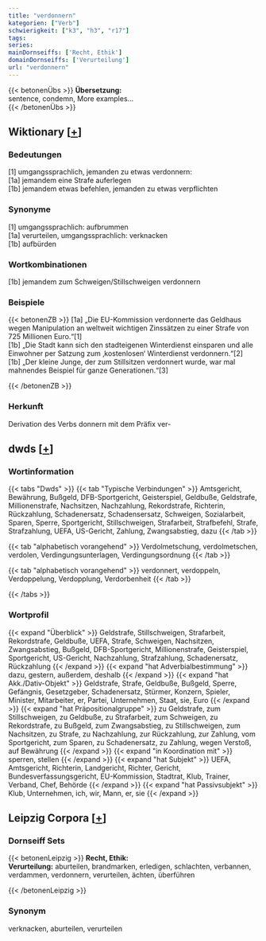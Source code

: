```yaml
---
title: "verdonnern"
kategorien: ["Verb"]
schwierigkeit: ["k3", "h3", "r17"]
tags:
series:
mainDornseiffs: ['Recht, Ethik']
domainDornseiffs: ['Verurteilung']
url: "verdonnern"
---
```


{{< betonenÜbs >}}
**Übersetzung:**  
sentence, condemn, More examples...  
{{< /betonenÜbs >}}

## Wiktionary [[+](https://de.wiktionary.org/wiki/verdonnern)]

### Bedeutungen
[1] umgangssprachlich, jemanden zu etwas verdonnern:  
[1a] jemandem eine Strafe auferlegen  
[1b] jemandem etwas befehlen, jemanden zu etwas verpflichten  

### Synonyme
[1] umgangssprachlich: aufbrummen  
[1a] verurteilen, umgangssprachlich: verknacken  
[1b] aufbürden  

### Wortkombinationen
[1b] jemandem zum Schweigen/Stillschweigen verdonnern  

### Beispiele
{{< betonenZB >}}
[1a] „Die EU-Kommission verdonnerte das Geldhaus wegen Manipulation an weltweit wichtigen Zinssätzen zu einer Strafe von 725 Millionen Euro.“[1]  
[1b] „Die Stadt kann sich den stadteigenen Winterdienst einsparen und alle Einwohner per Satzung zum ‚kostenlosen‘ Winterdienst verdonnern.“[2]  
[1b] „Der kleine Junge, der zum Stillsitzen verdonnert wurde, war mal mahnendes Beispiel für ganze Generationen.“[3]  

{{< /betonenZB >}}
### Herkunft
Derivation des Verbs donnern mit dem Präfix ver-  



## dwds [[+](https://www.dwds.de/wb/verdonnern)]

### Wortinformation
{{< tabs "Dwds" >}}
{{< tab "Typische Verbindungen" >}}
Amtsgericht, Bewährung, Bußgeld, DFB-Sportgericht, Geisterspiel, Geldbuße, Geldstrafe, Millionenstrafe, Nachsitzen, Nachzahlung, Rekordstrafe, Richterin, Rückzahlung, Schadenersatz, Schadensersatz, Schweigen, Sozialarbeit, Sparen, Sperre, Sportgericht, Stillschweigen, Strafarbeit, Strafbefehl, Strafe, Strafzahlung, UEFA, US-Gericht, Zahlung, Zwangsabstieg, dazu
{{< /tab >}}

{{< tab "alphabetisch vorangehend" >}}
Verdolmetschung, verdolmetschen, verdolen, Verdingungsunterlagen, Verdingungsordnung
{{< /tab >}}

{{< tab "alphabetisch vorangehend" >}}
verdonnert, verdoppeln, Verdoppelung, Verdopplung, Verdorbenheit
{{< /tab >}}

{{< /tabs >}}

### Wortprofil
{{< expand "Überblick" >}} Geldstrafe, Stillschweigen, Strafarbeit, Rekordstrafe, Geldbuße, UEFA, Strafe, Schweigen, Nachsitzen, Zwangsabstieg, Bußgeld, DFB-Sportgericht, Millionenstrafe, Geisterspiel, Sportgericht, US-Gericht, Nachzahlung, Strafzahlung, Schadenersatz, Rückzahlung {{< /expand >}}
{{< expand "hat Adverbialbestimmung" >}} dazu, gestern, außerdem, deshalb {{< /expand >}}
{{< expand "hat Akk./Dativ-Objekt" >}} Geldstrafe, Strafe, Geldbuße, Bußgeld, Sperre, Gefängnis, Gesetzgeber, Schadenersatz, Stürmer, Konzern, Spieler, Minister, Mitarbeiter, er, Partei, Unternehmen, Staat, sie, Euro {{< /expand >}}
{{< expand "hat Präpositionalgruppe" >}} zu Geldstrafe, zum Stillschweigen, zu Geldbuße, zu Strafarbeit, zum Schweigen, zu Rekordstrafe, zu Bußgeld, zum Zwangsabstieg, zu Stillschweigen, zum Nachsitzen, zu Strafe, zu Nachzahlung, zur Rückzahlung, zur Zahlung, vom Sportgericht, zum Sparen, zu Schadenersatz, zu Zahlung, wegen Verstoß, auf Bewährung {{< /expand >}}
{{< expand "in Koordination mit" >}} sperren, stellen {{< /expand >}}
{{< expand "hat Subjekt" >}} UEFA, Amtsgericht, Richterin, Landgericht, Richter, Gericht, Bundesverfassungsgericht, EU-Kommission, Stadtrat, Klub, Trainer, Verband, Chef, Behörde {{< /expand >}}
{{< expand "hat Passivsubjekt" >}} Klub, Unternehmen, ich, wir, Mann, er, sie {{< /expand >}}

## Leipzig Corpora [[+](https://corpora.uni-leipzig.de/en/res?word=verdonnern&corpusId=deu_newscrawl-public_2018)]

### Dornseiff Sets
{{< betonenLeipzig >}}
**Recht, Ethik:**  
**Verurteilung:** aburteilen, brandmarken, erledigen, schlachten, verbannen, verdammen, verdonnern, verurteilen, ächten, überführen  

{{< /betonenLeipzig >}}

### Synonym
verknacken, aburteilen, verurteilen

